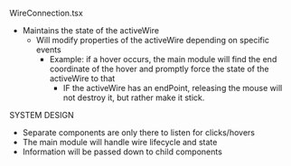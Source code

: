 WireConnection.tsx
- Maintains the state of the activeWire
    - Will modify properties of the activeWire depending on specific events
        - Example: if a hover occurs, the main module will find the end coordinate
                   of the hover and promptly force the state of the activeWire to that
            - IF the activeWire has an endPoint, releasing the mouse will not destroy it, but
                   rather make it stick.


SYSTEM DESIGN
- Separate components are only there to listen for clicks/hovers
- The main module will handle wire lifecycle and state
- Information will be passed down to child components

